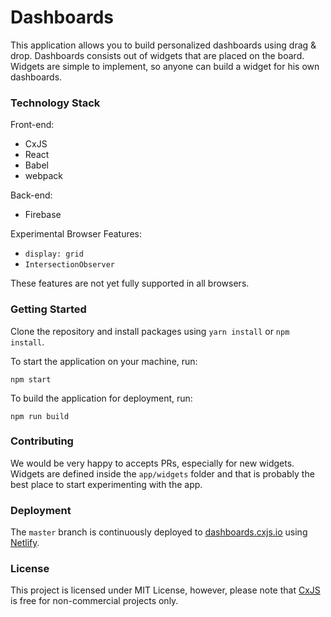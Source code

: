 # Dashboards

This application allows you to build personalized dashboards using drag &amp; drop. Dashboards consists out of widgets
that are placed on the board. Widgets are simple to implement, so anyone can build a widget for his own dashboards.

### Technology Stack 

Front-end:
* CxJS
* React
* Babel
* webpack

Back-end:
* Firebase

Experimental Browser Features:

* `display: grid` 
* `IntersectionObserver` 

These features are not yet fully supported in all browsers.

### Getting Started

Clone the repository and install packages using `yarn install` or `npm install`.

To start the application on your machine, run:

```
npm start
```

To build the application for deployment, run:

```
npm run build
```

### Contributing

We would be very happy to accepts PRs, especially for new widgets. Widgets are defined inside the `app/widgets` folder 
and that is probably the best place to start experimenting with the app.  

### Deployment

The `master` branch is continuously deployed to [dashboards.cxjs.io](https://dashboards.cxjs.io) 
using [Netlify](https://www.netlify.com/). 

### License

This project is licensed under MIT License, however, please note that [CxJS](https://cxjs.io) is free 
for non-commercial projects only. 
